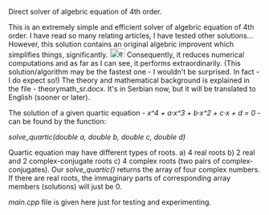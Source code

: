Direct solver of algebric equation of 4th order.

This is an extremely simple and efficient solver of algebric equation of 4th order. I have read so many relating articles, I have tested other solutions... However, this solution contains an original algebric improvent which simplifies things, significantly. <img src="http://emoticoner.com/files/emoticons/yahoo/idea-yahoo-emoticon.gif" alt="eureka" height="18" width="30">  Consequently, it reduces numerical computations and as far as I can see, it performs extraordinarily. (This solution/algorithm may be the fastest one - I wouldn't be surprised. <!--img src="http://forum.srpskinacionalisti.com/images/smilies/eusa_think.gif" alt="maybe the best" height="16" width="17"--> In fact - I do expect so!) The theory and mathematical background is explained in the file - theorymath_sr.docx. It's in Serbian now, but it will be translated to English (sooner or later).

The solution of a given quartic equation - <i>x^4 + a·x^3 + b·x^2 + c·x + d = 0</i> - can be found by the function: 

<i>solve_quartic(double a, double b, double c, double d)</i>

Quartic equation may have different types of roots. a) 4 real roots b) 2 real and 2 complex-conjugate roots c) 4 complex roots (two pairs of complex-conjugates). Our <i>solve_quartic()</i> returns the array of four complex numbers. If there are real roots, the immaginary parts of corresponding array members (solutions) will just be 0.

<i>main.cpp</i> file is given here just for testing and experimenting.
